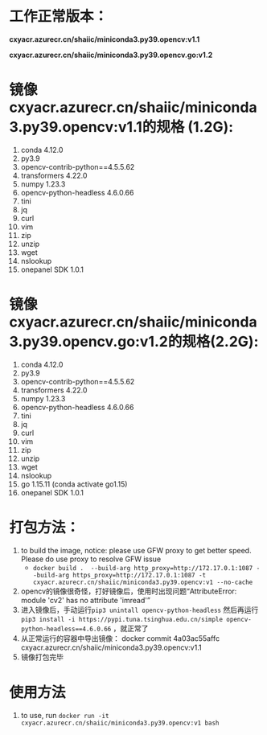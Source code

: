 # 工作正常版本：
**cxyacr.azurecr.cn/shaiic/miniconda3.py39.opencv:v1.1**

**cxyacr.azurecr.cn/shaiic/miniconda3.py39.opencv.go:v1.2**
# 镜像cxyacr.azurecr.cn/shaiic/miniconda3.py39.opencv:v1.1的规格 (1.2G):
1. conda 4.12.0
2. py3.9
4. opencv-contrib-python==4.5.5.62
5. transformers 4.22.0
6. numpy 1.23.3
7. opencv-python-headless 4.6.0.66
8. tini
9. jq
10. curl
11. vim
12. zip
13. unzip
14. wget
15. nslookup
16. onepanel SDK 1.0.1
# 镜像cxyacr.azurecr.cn/shaiic/miniconda3.py39.opencv.go:v1.2的规格(2.2G):
1. conda 4.12.0
2. py3.9
4. opencv-contrib-python==4.5.5.62
5. transformers 4.22.0
6. numpy 1.23.3
7. opencv-python-headless 4.6.0.66
8. tini
9. jq
10. curl
11. vim
12. zip
13. unzip
14. wget
15. nslookup
16. go 1.15.11 (conda activate go1.15)
17. onepanel SDK 1.0.1
# 打包方法：
1. to build the image, notice: please use GFW proxy to get better speed. Please do use proxy to resolve GFW issue
	* `docker build .  --build-arg http_proxy=http://172.17.0.1:1087 --build-arg https_proxy=http://172.17.0.1:1087 -t cxyacr.azurecr.cn/shaiic/miniconda3.py39.opencv:v1 --no-cache`
1. opencv的镜像很奇怪，打好镜像后，使用时出现问题“AttributeError: module 'cv2' has no attribute 'imread'”
1. 进入镜像后，手动运行`pip3 unintall opencv-python-headless` 然后再运行 `pip3 install -i https://pypi.tuna.tsinghua.edu.cn/simple opencv-python-headless==4.6.0.66` ，就正常了
1. 从正常运行的容器中导出镜像： docker commit 4a03ac55affc cxyacr.azurecr.cn/shaiic/miniconda3.py39.opencv:v1.1
1. 镜像打包完毕
# 使用方法
1. to use, run `docker run -it cxyacr.azurecr.cn/shaiic/miniconda3.py39.opencv:v1 bash`
